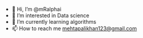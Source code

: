 - 👋 Hi, I’m @mRalphai
- 👀 I’m interested in Data science 
- 🌱 I’m currently learning algorithms 
- 📫 How to reach me mehtapalikhan123@gmail.com

<!---
mRalphai/mRalphai is a ✨ special ✨ repository because its `README.md` (this file) appears on your GitHub profile.
You can click the Preview link to take a look at your changes.
--->
